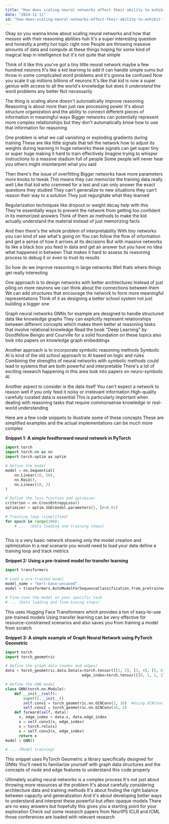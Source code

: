 ```yaml
---
title: "How does scaling neural networks affect their ability to exhibit features like reasoning?"
date: "2024-12-11"
id: "how-does-scaling-neural-networks-affect-their-ability-to-exhibit-features-like-reasoning"
---
```


Okay so you wanna know about scaling neural networks and how that messes with their reasoning abilities huh  It's a super interesting question and honestly a pretty hot topic right now  People are throwing massive amounts of data and compute at these things hoping for some kind of magical leap in intelligence but it's not quite that simple  

Think of it like this you've got a tiny little neural network maybe a few hundred neurons  It's like a kid learning to add  It can handle simple sums but throw in some complicated word problems and it's gonna be confused  Now you scale it up millions billions of neurons  It's like that kid is now a super genius with access to all the world's knowledge but does it *understand* the word problems any better  Not necessarily

The thing is scaling alone doesn't automatically improve reasoning  Reasoning is about more than just raw processing power  It's about structure organization and the ability to connect different pieces of information in meaningful ways  Bigger networks can potentially represent more complex relationships but they don't automatically *know* how to use that information for reasoning

One problem is what we call vanishing or exploding gradients during training  These are like little signals that tell the network how to adjust its weights during learning  In huge networks these signals can get super tiny or super huge making it hard to train effectively  Imagine trying to whisper instructions to a massive stadium full of people  Some people will never hear you others might misinterpret what you said

Then there's the issue of overfitting  Bigger networks have more parameters more knobs to tweak  This means they can memorize the training data really well  Like that kid who crammed for a test and can only answer the exact questions they studied  They can't generalize to new situations they can't reason their way to a solution  They just regurgitate what they learned

Regularization techniques like dropout or weight decay help with this  They're essentially ways to prevent the network from getting too confident in its memorized answers  Think of them as methods to make the kid actually understand the material instead of just memorizing facts

And then there's the whole problem of interpretability  With tiny networks you can kind of see what's going on  You can follow the flow of information and get a sense of how it arrives at its decisions  But with massive networks its like a black box you feed in data and get an answer but you have no idea what happened in between  That makes it hard to assess its reasoning process to debug it or even to trust its results

So how do we improve reasoning in large networks  Well thats where things get really interesting

One approach is to design networks with better architectures  Instead of just piling on more neurons we can think about the connections between them  We can add structures that encourage the network to form more meaningful representations  Think of it as designing a better school system not just building a bigger one

Graph neural networks GNNs for example are designed to handle structured data like knowledge graphs  They can explicitly represent relationships between different concepts which makes them better at reasoning tasks that involve relational knowledge  Read the book "Deep Learning" by Goodfellow Bengio and Courville for a solid foundation on these topics also look into papers on knowledge graph embeddings

Another approach is to incorporate symbolic reasoning methods  Symbolic AI is kind of the old school approach to AI based on logic and rules  Combining the strengths of neural networks with symbolic methods could lead to systems that are both powerful and interpretable  There's a lot of exciting research happening in this area look into papers on neuro-symbolic AI

Another aspect to consider is the data itself  You can't expect a network to reason well if you only feed it noisy or irrelevant information  High-quality carefully curated data is essential  This is particularly important when dealing with reasoning tasks that require commonsense knowledge or real-world understanding


Here are a few code snippets to illustrate some of these concepts  These are simplified examples and the actual implementations can be much more complex

**Snippet 1:  A simple feedforward neural network in PyTorch**

```python
import torch
import torch.nn as nn
import torch.optim as optim

# Define the model
model = nn.Sequential(
    nn.Linear(10, 50),
    nn.ReLU(),
    nn.Linear(50, 2)
)

# Define the loss function and optimizer
criterion = nn.CrossEntropyLoss()
optimizer = optim.SGD(model.parameters(), lr=0.01)

# Training loop (simplified)
for epoch in range(100):
    # ...  (Data loading and training steps)
    
```

This is a very basic network showing only the model creation and optimization  In a real scenario you would need to load your data define a training loop and track metrics

**Snippet 2: Using a pre-trained model for transfer learning**

```python
import transformers

# Load a pre-trained model
model_name = "bert-base-uncased"
model = transformers.AutoModelForSequenceClassification.from_pretrained(model_name)

# Fine-tune the model on your specific task
# ... (Data loading and fine-tuning steps)

```

This uses Hugging Face Transformers which provides a ton of easy-to-use pre-trained models  Using transfer learning can be very effective for resource-constrained scenarios and also saves you from training a model from scratch

**Snippet 3: A simple example of Graph Neural Network using PyTorch Geometric**

```python
import torch
import torch_geometric

# Define the graph data (nodes and edges)
data = torch_geometric.data.Data(x=torch.tensor([[1, 2], [3, 4], [5, 6]]),
                                  edge_index=torch.tensor([[0, 1, 1, 2], [1, 0, 2, 1]]))

# Define the GNN model
class GNN(torch.nn.Module):
    def __init__(self):
        super().__init__()
        self.conv1 = torch_geometric.nn.GCNConv(2, 16)  #Using GCNConv here
        self.conv2 = torch_geometric.nn.GCNConv(16, 2)
    def forward(self, data):
      x, edge_index = data.x, data.edge_index
      x = self.conv1(x, edge_index)
      x = torch.relu(x)
      x = self.conv2(x, edge_index)
      return x
model = GNN()

# ... (Model training)
```

This snippet uses PyTorch Geometric  a library specifically designed for GNNs  You'll need to familiarize yourself with graph data structures and the concepts of node and edge features to understand this code properly


Ultimately scaling neural networks is a complex process  It's not just about throwing more resources at the problem  It's about carefully considering architecture data and training methods  It's about finding the right balance between capacity and generalization  And it's about developing better ways to understand and interpret these powerful but often opaque models  There are no easy answers but hopefully this gives you a starting point for your exploration  Check out some research papers from NeurIPS ICLR and ICML  those conferences are loaded with relevant research
